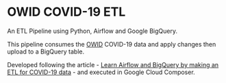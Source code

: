 # OWID COVID-19 ETL

An ETL Pipeline using Python, Airflow and Google BigQuery.

This pipeline consumes the [OWID](https://github.com/owid/covid-19-data) COVID-19 data and apply changes then upload to a BigQuery table.

Developed following the article - [Learn Airflow and BigQuery by making an ETL for COVID-19 data](https://medium.com/@shakedm795/learn-airflow-by-making-an-etl-for-covid-19-data-with-bigquery-c9aeb67bbab6) - and executed in Google Cloud Composer.


